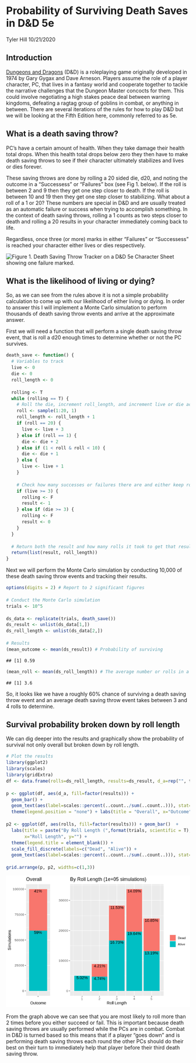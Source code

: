 Probability of Surviving Death Saves in D\&D 5e
================
Tyler Hill
10/21/2020

## Introduction

[Dungeons and
Dragons](https://en.wikipedia.org/wiki/Dungeons_%26_Dragons) (D\&D) is a
roleplaying game originally developed in 1974 by Gary Gygax and Dave
Arneson. Players assume the role of a player character, PC, that lives
in a fantasy world and cooperate together to tackle the narrative
challenges that the Dungeon Master concocts for them. This could involve
negotiating a high stakes peace deal between warring kingdoms, defeating
a ragtag group of goblins in combat, or anything in between. There are
several iterations of the rules for how to play D\&D but we will be
looking at the Fifth Edition here, commonly referred to as 5e.

## What is a death saving throw?

PC’s have a certain amount of health. When they take damage their health
total drops. When this health total drops below zero they then have to
make death saving throws to see if their character ultimately stabilizes
and lives or dies forever.

These saving throws are done by rolling a 20 sided die, d20, and noting
the outcome in a “Successess” or “Failures” box (see Fig 1. below). If
the roll is between 2 and 9 then they get one step closer to death. If
the roll is between 10 and 19 then they get one step closer to
stabilizing. What about a roll of a 1 or 20? These numbers are special
in D\&D and are usually treated as an automatic failure or success when
trying to accomplish something. In the context of death saving throws,
rolling a 1 counts as two steps closer to death and rolling a 20 results
in your character immediately coming back to life.

Regardless, once three (or more) marks in either “Failures” or
“Successess” is reached your character either lives or dies
respectively.

![Figure 1. Death Saving Throw Tracker on a D\&D 5e Character Sheet
showing one failure marked.](death_save_box.png)

## What is the likelihood of living or dying?

So, as we can see from the rules above it is not a simple probability
calculation to come up with our likelihood of either living or dying. In
order to answer this I will implement a Monte Carlo simulation to
perform thousands of death saving throw events and arrive at the
approximate answer.

First we will need a function that will perform a single death saving
throw event, that is roll a d20 enough times to determine whether or not
the PC survives.

``` r
death_save <- function() {
  # Variables to track
  live <- 0
  die <- 0
  roll_length <- 0
  
  rolling <- T
  while (rolling == T) {
    # Roll the die, increment roll_length, and increment live or die accordingly
    roll <- sample(1:20, 1)
    roll_length <- roll_length + 1
    if (roll == 20) {
      live <- live + 3
    } else if (roll == 1) {
      die <- die + 2
    } else if (1 < roll & roll < 10) {
      die <- die + 1
    } else {
      live <- live + 1
    }
    
    # Check how many successes or failures there are and either keep rolling or not
    if (live >= 3) {
      rolling <- F
      result <- 1
    } else if (die >= 3) {
      rolling <- F
      result <- 0
    }
  }
  
  # Return both the result and how many rolls it took to get that result in a list
  return(list(result, roll_length))
}
```

Next we will perform the Monte Carlo simulation by conducting 10,000 of
these death saving throw events and tracking their results.

``` r
options(digits = 2) # Report to 2 significant figures

# Conduct the Monte Carlo simulation
trials <- 10^5

ds_data <- replicate(trials, death_save())
ds_result <- unlist(ds_data[1,])
ds_roll_length <- unlist(ds_data[2,])

# Results
(mean_outcome <- mean(ds_result)) # Probability of surviving
```

    ## [1] 0.59

``` r
(mean_roll <- mean(ds_roll_length)) # The average number or rolls in a death saving throw event
```

    ## [1] 3.6

So, it looks like we have a roughly 60% chance of surviving a death
saving throw event and an average death saving throw event takes between
3 and 4 rolls to determine.

## Survival probability broken down by roll length

We can dig deeper into the results and graphically show the probability
of survival not only overall but broken down by roll length.

``` r
# Plot the results
library(ggplot2)
library(scales)
library(gridExtra)
df <- data.frame(rolls=ds_roll_length, results=ds_result, d_a=rep("", trials))

p <- ggplot(df, aes(d_a, fill=factor(results))) + 
  geom_bar() +
  geom_text(aes(label=scales::percent(..count../sum(..count..))), stat='count', position="stack", vjust=1.2) +
  theme(legend.position = "none") + labs(title = "Overall", x="Outcome", y="Simulations")

p2 <- ggplot(df, aes(rolls, fill=factor(results))) + geom_bar()  + 
  labs(title = paste("By Roll Length (",format(trials, scientific = T), " simulations)", sep=""), 
       x="Roll Length", y="") +
  theme(legend.title = element_blank()) + 
  scale_fill_discrete(labels=c("Dead", "Alive")) +
  geom_text(aes(label=scales::percent(..count../sum(..count..))), stat='count', position="stack", vjust=1.2) 

grid.arrange(p, p2, widths=c(1,3))
```

![](death_save_probs_files/figure-gfm/unnamed-chunk-3-1.png)<!-- -->

From the graph above we can see that you are most likely to roll more
than 2 times before you either succeed or fail. This is important
because death saving throws are usually performed while the PCs are in
combat. Combat in D\&D is turned based so this means that if a player
“goes down” and is performing death saving throws each round the other
PCs should do their best on their turn to immediately help that player
before their third death saving throw.
